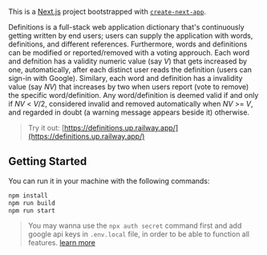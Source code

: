 This is a [Next.js](https://nextjs.org/) project bootstrapped with [`create-next-app`](https://github.com/vercel/next.js/tree/canary/packages/create-next-app).

Definitions is a full-stack web application dictionary that's continuously getting written by end users; users can supply the application with words, definitions, and different references. Furthermore, words and definitions can be modified or reported/removed with a voting approuch. Each word and defnition has a validity numeric value (say _V_) that gets increased by one, automatically, after each distinct user reads the definition (users can sign-in with Google). Similary, each word and definition has a invalidity value (say _NV_) that increases by two when users report (vote to remove) the specific word/definition. Any word/definition is deemed valid if and only if _NV_ < _V_/2, considered invalid and removed automatically when _NV_ >= _V_, and regarded in doubt (a warning message appears beside it) otherwise.

> Try it out: [https://definitions.up.railway.app/](https://definitions.up.railway.app/)

## Getting Started

You can run it in your machine with the following commands:

```bash
npm install
npm run build
npm run start
```

> You may wanna use the `npx auth secret` command first and add google api keys in `.env.local` file, in order to be able to function all features. [learn more](https://authjs.dev/getting-started/installation?framework=next.js)
